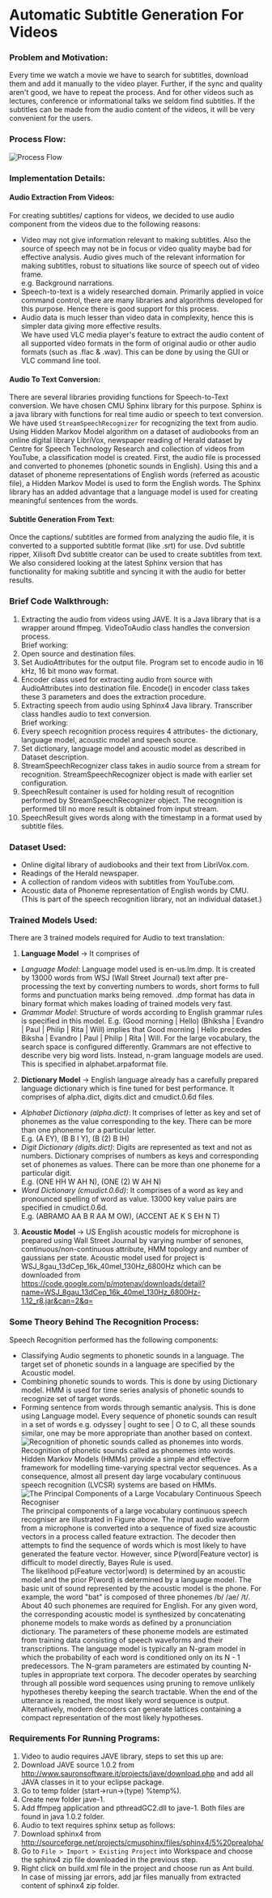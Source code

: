Automatic Subtitle Generation For Videos
========================================  

### Problem and Motivation:  
Every time we watch a movie we have to search for  subtitles, download them and add it manually to the video player. Further, if the sync and quality  aren't good, we have to repeat the process. And for other videos such as lectures, conference or informational talks we seldom find subtitles. If the subtitles can be made from the audio content of the videos, it will be very convenient for the users.  

### Process Flow:
![Process Flow](https://github.com/UtkarshPathrabe/Competetive-Coding/blob/master/Abstract01.png)  

### Implementation Details:  

#### Audio Extraction From Videos:  
For creating subtitles/ captions for videos, we decided to use audio component from the videos due to the following reasons:  
* Video may not give information relevant to making subtitles. Also the source of speech may not be in focus or video quality maybe bad for effective analysis. Audio gives much of the relevant information for making subtitles, robust to situations like source of speech out of video frame.  
e.g. Background narrations.  
* Speech-to-text is a widely researched domain. Primarily applied in voice command control, there are many libraries and algorithms developed for this purpose. Hence there is good support for this process.  
* Audio data is much lesser than video data in complexity, hence this is simpler data giving more effective results.  
We have used VLC media player's feature to extract the audio content of all supported video formats in the form of original audio or other audio formats (such as .flac & .wav). This can be done by using the GUI or VLC command line tool.  

#### Audio To Text Conversion:
There are several libraries providing functions for Speech-to-Text conversion. We have chosen CMU Sphinx library for this purpose. Sphinx is a java library with functions for real time audio or speech to text conversion. We have used `StreamSpeechRecognizer` for recognizing the text from audio. Using Hidden Markov Model algorithm on a dataset of audiobooks from an online digital library LibriVox, newspaper reading of Herald dataset by Centre for Speech Technology Research and collection of videos from YouTube, a classification model is created. First, the audio file is processed and converted to phonemes (phonetic sounds in English). Using this and a dataset of phoneme representations of English words (referred as acoustic file), a Hidden Markov Model is used to form the English words. The Sphinx library has an added advantage that a language model is used for creating meaningful sentences from the words.  

#### Subtitle Generation From Text:  
Once the captions/ subtitles are formed from analyzing the audio file, it is converted to a supported subtitle format (like .srt) for use. Dvd subtitle ripper, Xilisoft Dvd subtitle creator can be used to create subtitles from text. We also considered looking at the latest Sphinx version that has functionality for making subtitle and syncing it with the audio for better results.  

### Brief Code Walkthrough:  
1. Extracting the audio from videos using JAVE. It is a Java library that is a wrapper around ffmpeg. VideoToAudio class handles the conversion process.  
Brief working:  
  1. Open source and destination files.  
  2. Set AudioAttributes for the output file. Program set to encode audio in 16 kHz, 16 bit mono wav format.  
  3. Encoder class used for extracting audio from source with AudioAttributes into destination file. Encode() in encoder class takes these 3 parameters and does the extraction procedure.  
2. Extracting speech from audio using Sphinx4 Java library. Transcriber class handles audio to text conversion.  
Brief working:
  1. Every speech recognition process requires 4 attributes- the dictionary, language model, acoustic model and speech source.  
  2. Set dictionary, language model and acoustic model as described in Dataset description.  
  3. StreamSpeechRecognizer class takes in audio source from a stream for recognition. StreamSpeechRecognizer object is made with earlier set configuration.  
  4. SpeechResult container is used for holding result of recognition performed by StreamSpeechRecognizer object. The recognition is performed till no more result is obtained from input stream.  
  5. SpeechResult gives words along with the timestamp in a format used by subtitle files.  

### Dataset Used:  
* Online digital library of audiobooks and their text from LibriVox.com.  
* Readings of the Herald newspaper.  
* A collection of random videos with subtitles from YouTube.com.  
* Acoustic data of Phoneme representation of English words by CMU. (This is part of the speech recognition library, not an individual dataset.)  

### Trained Models Used:  
There are 3 trained models required for Audio to text translation:  

1. <b>Language Model</b> -> It comprises of  
  * <i>Language Model</i>: Language model used is en-us.lm.dmp. It is created by 13000 words from WSJ (Wall Street Journal) text after pre-processing the text by converting numbers to words, short forms to full forms and punctuation marks being removed. .dmp format has data in binary format which makes loading of trained models very fast.  
  * <i>Grammar Model</i>: Structure of words according to English grammar rules is specified in this model. E.g. (Good morning | Hello) (Bhiksha | Evandro | Paul | Philip | Rita | Will) implies that Good morning | Hello precedes Biksha | Evandro | Paul | Philip | Rita | Will. For the large vocabulary, the search space is configured differently. Grammars are not effective to describe very big word lists. Instead, n-gram language models are used. This is specified in alphabet.arpaformat file.

2. <b>Dictionary Model</b> -> English language already has a carefully prepared language dictionary which is fine tuned for best performance. It comprises of alpha.dict, digits.dict and cmudict.0.6d files.  
  * <i>Alphabet Dictionary (alpha.dict)</i>: It comprises of letter as key and set of phonemes as the value corresponding to the key. There can be more than one phoneme for a particular letter.  
E.g. (A EY), (B B I Y), (B (2) B IH)  
  * <i>Digit Dictionary (digits.dict)</i>: Digits are represented as text and not as numbers. Dictionary comprises of numbers as keys and corresponding set of phonemes as values. There can be more than one phoneme for a particular digit.  
E.g. (ONE HH W AH N), (ONE (2) W AH N)  
  * <i>Word Dictionary (cmudict.0.6d)</i>: It comprises of a word as key and pronounced spelling of word as value. 13000 key value pairs are specified in cmudict.0.6d.  
E.g. (ABRAMO AA B R AA M OW), (ACCENT AE K S EH N T)

3. <b>Acoustic Model</b> -> US English acoustic models for microphone is prepared using Wall Street Journal by varying number of senones, continuous/non-continuous attribute, HMM topology and number of gaussians per state. Acoustic model used for project is WSJ_8gau_13dCep_16k_40mel_130Hz_6800Hz which can be downloaded from https://code.google.com/p/motenav/downloads/detail?name=WSJ_8gau_13dCep_16k_40mel_130Hz_6800Hz-1.12_r8.jar&can=2&q=  

### Some Theory Behind The Recognition Process:  
Speech Recognition performed has the following components:  
* Classifying Audio segments to phonetic sounds in a language. The target set of phonetic sounds in a language are specified by the Acoustic model.  
* Combining phonetic sounds to words. This is done by using Dictionary model. HMM is used for time series analysis of phonetic sounds to recognize set of target words.  
* Forming sentence from words through semantic analysis. This is done using Language model. Every sequence of phonetic sounds can result in a set of words e.g. odyssey | ought to see | O to C, all these sounds similar, one may be more appropriate than another based on context.  
![Recognition of phonetic sounds called as phonemes into words.](https://github.com/UtkarshPathrabe/Competetive-Coding/blob/master/Abstract02.png)  
Recognition of phonetic sounds called as phonemes into words.  
Hidden Markov Models (HMMs) provide a simple and effective framework for modelling time-varying spectral vector sequences. As a consequence, almost all present day large vocabulary continuous speech recognition (LVCSR) systems are based on HMMs.  
![The Principal Components of a Large Vocabulary Continuous Speech Recogniser](https://github.com/UtkarshPathrabe/Competetive-Coding/blob/master/Abstract03.png)  
The principal components of a large vocabulary continuous speech recogniser are illustrated in Figure above. The input audio waveform from a microphone is converted into a sequence of fixed size acoustic vectors in a process called feature extraction. The decoder then attempts to find the sequence of words which is most likely to have generated the feature vector. However, since P(word|Feature vector) is difficult to model directly, Bayes Rule is used.  
The likelihood p(Feature vector|word) is determined by an acoustic model and the prior P(word) is determined by a language model. The basic unit of sound represented by the acoustic model is the phone. For example, the word "bat" is composed of three phonemes /b/ /ae/ /t/. About 40 such phonemes are required for English. For any given word, the corresponding acoustic model is synthesized by concatenating phoneme models to make words as defined by a pronunciation dictionary. The parameters of these phoneme models are estimated from training data consisting of speech waveforms and their transcriptions. The language model is typically an N-gram model in which the probability of each word is conditioned only on its N - 1 predecessors. The N-gram parameters are estimated by counting N-tuples in appropriate text corpora. The decoder operates by searching through all possible word sequences using pruning to remove unlikely hypotheses thereby keeping the search tractable. When the end of the utterance is reached, the most likely word sequence is output. Alternatively, modern decoders can generate lattices containing a compact representation of the most likely hypotheses.  

### Requirements For Running Programs:  
1. Video to audio requires JAVE library, steps to set this up are:  
  1. Download JAVE source 1.0.2 from http://www.sauronsoftware.it/projects/jave/download.php and add all JAVA classes in it to your eclipse package.  
  2. Go to temp folder (start->run->(type) %temp%).  
  3. Create new folder jave-1.  
  4. Add ffmpeg application and pthreadGC2.dll to jave-1. Both files are found in java 1.0.2 folder.  
2. Audio to text requires sphinx setup as follows:
  1. Download sphinx4 from http://sourceforge.net/projects/cmusphinx/files/sphinx4/5%20prealpha/  
  2. Go to `File > Import > Existing Project` into Workspace and choose the sphinx4 zip file downloaded in the previous step.  
  3. Right click on build.xml file in the project and choose run as Ant build.  
In case of missing jar errors, add jar files manually from extracted content of sphinx4 zip folder.  